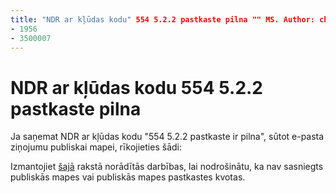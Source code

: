 ```yaml
---
title: "NDR ar kļūdas kodu" 554 5.2.2 pastkaste pilna "" MS. Author: chrisda Author: chrisda Manager: dansimp kdze. Date: 04/21/2020 MS. Audience: ITPro MS. topic: raksts MS. Service: o365-Administration ROBOTi: noindex, nofollow localization_priority: Normal MS. Custom: 
- 1956
- 3500007
---
```


# <a name="ndr-with-error-code-554-522-mailbox-full"></a>NDR ar kļūdas kodu 554 5.2.2 pastkaste pilna

Ja saņemat NDR ar kļūdas kodu "554 5.2.2 pastkaste ir pilna", sūtot e-pasta ziņojumu publiskai mapei, rīkojieties šādi:  

Izmantojiet [šajā](https://aka.ms/554522) rakstā norādītās darbības, lai nodrošinātu, ka nav sasniegts publiskās mapes vai publiskās mapes pastkastes kvotas.
